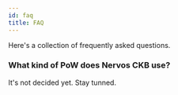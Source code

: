 ```yaml
---
id: faq
title: FAQ
---
```


Here's a collection of frequently asked questions.

### What kind of PoW does Nervos CKB use?
It's not decided yet. Stay tunned.